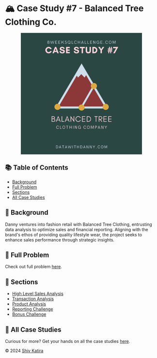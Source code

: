 # 🏔️ Case Study #7 - Balanced Tree Clothing Co.
<p align="center">
<img src="../img/7.png" align="center" width="400" height="400" >

## 📚 Table of Contents
* [Background](#-background)
* [Full Problem](#-full-problem)
* [Sections](#-sections)
* [All Case Studies](#-all-case-studies)

## 📌 Background

Danny ventures into fashion retail with Balanced Tree Clothing, entrusting data analysis to optimize sales and financial reporting. Aligning with the brand's ethos of providing quality lifestyle wear, the project seeks to enhance sales performance through strategic insights.

## 🧩 Full Problem

Check out full problem [here](https://8weeksqlchallenge.com/case-study-7/).

## 📁 Sections

- [High Level Sales Analysis](High%20Level%20Sales%20Analysis/README.md)
- [Transaction Analysis](Transaction%20Analysis/README.md)
- [Product Analysis](Product%20Analysis/README.md)
- [Reporting Challenge](Reporting%20Challenge/README.md)
- [Bonus Challenge](Bonus%20Challenge/README.md)

## 🏡 All Case Studies

Curious for more? Get your hands on all the case studies [here](../README.md).

© 2024 [Shiv Katira](https://github.com/shivkatira)